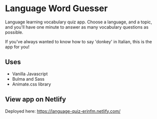 # Language Word Guesser
Language learning vocabulary quiz app. Choose a language, and a topic, and you'll have one minute to answer as many vocabulary questions as possible.

If you've always wanted to know how to say 'donkey' in Italian, this is the app for you!

## Uses
- Vanilla Javascript
- Bulma and Sass
- Animate.css library

## View app on Netlify
Deployed here: https://language-quiz-erinfm.netlify.com/
